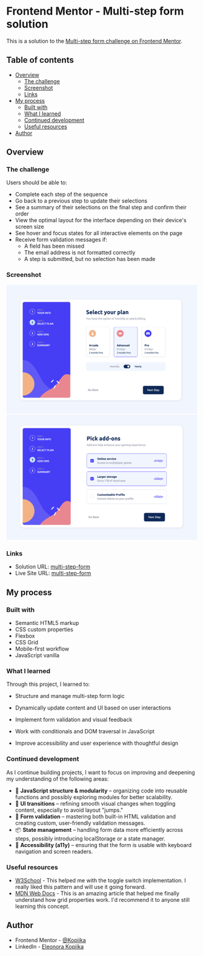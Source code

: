 # Frontend Mentor - Multi-step form solution

This is a solution to the [Multi-step form challenge on Frontend Mentor](https://www.frontendmentor.io/challenges/multistep-form-YVAnSdqQBJ).  

## Table of contents

- [Overview](#overview)
  - [The challenge](#the-challenge)
  - [Screenshot](#screenshot)
  - [Links](#links)
- [My process](#my-process)
  - [Built with](#built-with)
  - [What I learned](#what-i-learned)
  - [Continued development](#continued-development)
  - [Useful resources](#useful-resources)
- [Author](#author)



## Overview

### The challenge

Users should be able to:

- Complete each step of the sequence
- Go back to a previous step to update their selections
- See a summary of their selections on the final step and confirm their order
- View the optimal layout for the interface depending on their device's screen size
- See hover and focus states for all interactive elements on the page
- Receive form validation messages if:
  - A field has been missed
  - The email address is not formatted correctly
  - A step is submitted, but no selection has been made

### Screenshot

![](/screenshots/desktop-design-step-2(yearly).png)
![](/screenshots/desktop-design-step-3.png)


### Links

- Solution URL: [multi-step-form](https://github.com/Kopiika/multi-step-form)
- Live Site URL: [multi-step-form]( https://kopiika.github.io/multi-step-form/)

## My process

### Built with

- Semantic HTML5 markup
- CSS custom properties
- Flexbox
- CSS Grid
- Mobile-first workflow
- JavaScript vanilla

### What I learned

Through this project, I learned to:

- Structure and manage multi-step form logic

- Dynamically update content and UI based on user interactions

- Implement form validation and visual feedback

- Work with conditionals and DOM traversal in JavaScript

- Improve accessibility and user experience with thoughtful design


### Continued development

As I continue building projects, I want to focus on improving and deepening my understanding of the following areas:

- 🧩 **JavaScript structure & modularity** – organizing code into reusable functions and possibly exploring modules for better scalability.
- 🎨 **UI transitions** – refining smooth visual changes when toggling content, especially to avoid layout "jumps."
- 🧪 **Form validation** – mastering both built-in HTML validation and creating custom, user-friendly validation messages.
- 📦 **State management** – handling form data more efficiently across steps, possibly introducing localStorage or a state manager.
- 🔀 **Accessibility (a11y)** – ensuring that the form is usable with keyboard navigation and screen readers.


### Useful resources

- [W3School](https://www.w3schools.com/howto/howto_css_switch.asp) - This helped me with the toggle switch implementation. I really liked this pattern and will use it going forward.
- [MDN Web Docs](https://developer.mozilla.org/en-US/docs/Web/CSS/CSS_grid_layout) - This is an amazing article that helped me finally understand  how grid properties work. I'd recommend it to anyone still learning this concept.


## Author

- Frontend Mentor - [@Kopiika](https://www.frontendmentor.io/profile/Kopiika)
- LinkedIn - [Eleonora Kopiika](https://www.linkedin.com/in/eleonora-kopiika/)

